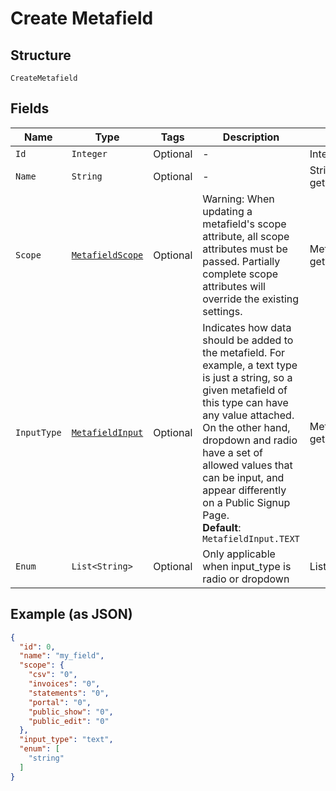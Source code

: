
# Create Metafield

## Structure

`CreateMetafield`

## Fields

| Name | Type | Tags | Description | Getter | Setter |
|  --- | --- | --- | --- | --- | --- |
| `Id` | `Integer` | Optional | - | Integer getId() | setId(Integer id) |
| `Name` | `String` | Optional | - | String getName() | setName(String name) |
| `Scope` | [`MetafieldScope`](../../doc/models/metafield-scope.md) | Optional | Warning: When updating a metafield's scope attribute, all scope attributes must be passed. Partially complete scope attributes will override the existing settings. | MetafieldScope getScope() | setScope(MetafieldScope scope) |
| `InputType` | [`MetafieldInput`](../../doc/models/metafield-input.md) | Optional | Indicates how data should be added to the metafield. For example, a text type is just a string, so a given metafield of this type can have any value attached. On the other hand, dropdown and radio have a set of allowed values that can be input, and appear differently on a Public Signup Page.<br>**Default**: `MetafieldInput.TEXT` | MetafieldInput getInputType() | setInputType(MetafieldInput inputType) |
| `Enum` | `List<String>` | Optional | Only applicable when input_type is radio or dropdown | List<String> getEnum() | setEnum(List<String> mEnum) |

## Example (as JSON)

```json
{
  "id": 0,
  "name": "my_field",
  "scope": {
    "csv": "0",
    "invoices": "0",
    "statements": "0",
    "portal": "0",
    "public_show": "0",
    "public_edit": "0"
  },
  "input_type": "text",
  "enum": [
    "string"
  ]
}
```

